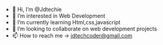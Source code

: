 - 👋 Hi, I’m @Jdtechie
- 👀 I’m interested in Web Development
- 🌱 I’m currently learning Html,css,javascript
- 💞️ I’m looking to collaborate on web development projects
- 📫 How to reach me -> jdtechcoder@gmail.com

<!---
Jdtechie/Jdtechie is a ✨ special ✨ repository because its `README.md` (this file) appears on your GitHub profile.
You can click the Preview link to take a look at your changes.
--->
